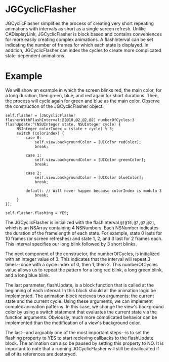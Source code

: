 JGCyclicFlasher
===============

JGCyclicFlasher simplifies the process of creating very short repeating animations with intervals as short as a single screen refresh. Unlike CADisplayLink, JGCyclicFlasher is block based and contains conveniences for more easily creating complex animations. A flashInterval can be set indicating the number of frames for which each state is displayed. In addition, JGCyclicFlasher can index the cycles to create more complicated state-dependent animations.

Example
===============

We will show an example in which the screen blinks red, the main color, for a long duration, then green, blue, and red again for short durations. Then, the process will cycle again for green and blue as the main color. Observe the construction of the JGCyclicFlasher object:

```
self.flasher = [JGCyclicFlasher flasherWithFlashInterval:@[@10,@2,@2,@2] numberOfCycles:3 flashUpdate:^(NSUInteger state, NSUInteger cycle) {
     NSInteger colorIndex = (state + cycle) % 3;
     switch (colorIndex) {
         case 0:
             self.view.backgroundColor = [UIColor redColor];
             break;
             
         case 1:
             self.view.backgroundColor = [UIColor greenColor];
             break;
             
         case 2:
             self.view.backgroundColor = [UIColor blueColor];
             break;
             
         default: // Will never happen because colorIndex is modulo 3
             break;
     }
}];

self.flasher.flashing = YES;
```

The JGCyclicFlasher is initialized with the flashInterval `@[@10,@2,@2,@2]`, which is an NSArray containing 4 NSNumbers. Each NSNumber indicates the duration of the framelength of each state. For example, state 0 lasts for 10 frames (or screen refreshes) and state 1, 2, and 3 last for 2 frames each. This interval specifies our long blink followed by 3 short blinks.

The next component of the constructor, the numberOfCycles, is initialized with an integer value of 3. This indicates that the interval will repeat 3 times--once with a cycle index of 0, then 1, then 2. This numberOfCycles value allows us to repeat the pattern for a long red blink, a long green blink, and a long blue blink.

The last parameter, flashUpdate, is a block function that is called at the beginning of each interval. In this block should all the animation logic be implemented. The animation block recieves two arguments: the current state and the current cycle. Using these arguments, we can implement complex animation patterns. In this case, we change the view's background color by using a switch statement that evaluates the current state via the function arguments. Obviously, much more complicated behavior can be implemented than the modification of a view's background color.

The last--and arguably one of the most important steps--is to set the flashing property to YES to start recieving callbacks to the flashUpdate block. The animation can also be paused by setting this property to NO. It is important to note that a running JGCyclicFlasher will still be deallocated if all of its references are destoryed.

